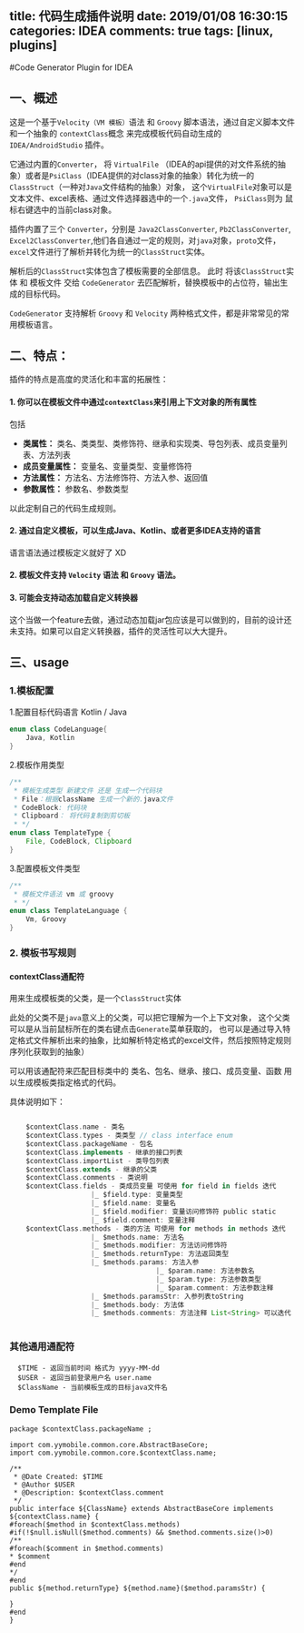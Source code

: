 title: 代码生成插件说明
date: 2019/01/08 16:30:15
categories: IDEA
comments: true
tags: [linux, plugins]
---

#Code Generator Plugin for IDEA
## 一、概述
这是一个基于`Velocity（VM 模板）`语法 和 `Groovy` 脚本语法，通过自定义脚本文件 和一个抽象的 `contextClass`概念 来完成模板代码自动生成的 `IDEA/AndroidStudio` 插件。

它通过内置的`Converter`， 将 `VirtualFile` （IDEA的api提供的对文件系统的抽象）或者是`PsiClass`（IDEA提供的对class对象的抽象）转化为统一的`ClassStruct`（一种对`Java`文件结构的抽象）对象， 这个`VirtualFile`对象可以是文本文件、excel表格、通过文件选择器选中的一个`.java`文件， `PsiClass`则为 鼠标右键选中的当前class对象。

插件内置了三个 `Converter`，分别是 `Java2ClassConverter`, `Pb2ClassConverter`, `Excel2ClassConverter`,他们各自通过一定的规则，对`java`对象，`proto`文件，`excel`文件进行了解析并转化为统一的`ClassStruct`实体。

解析后的`ClassStruct`实体包含了模板需要的全部信息。 此时 将该`ClassStruct`实体 和 模板文件 交给 `CodeGenerator` 去匹配解析，替换模板中的占位符，输出生成的目标代码。

`CodeGenerator` 支持解析 `Groovy` 和 `Velocity` 两种格式文件，都是非常常见的常用模板语言。


##  二、特点：
插件的特点是高度的灵活化和丰富的拓展性：

#### 1. 你可以在模板文件中通过`contextClass`来引用上下文对象的所有属性

包括 

* **类属性：**
类名、类类型、类修饰符、继承和实现类、导包列表、成员变量列表、方法列表
* **成员变量属性：**
变量名、变量类型、变量修饰符
* **方法属性：**
方法名、方法修饰符、方法入参、返回值
* **参数属性：**
参数名、参数类型

以此定制自己的代码生成规则。
#### 2. 通过自定义模板，可以生成Java、Kotlin、或者更多IDEA支持的语言

语言语法通过模板定义就好了 XD

#### 2. 模板文件支持  `Velocity` 语法 和 `Groovy` 语法。

#### 3. 可能会支持动态加载自定义转换器

这个当做一个feature去做，通过动态加载jar包应该是可以做到的，目前的设计还未支持。如果可以自定义转换器，插件的灵活性可以大大提升。


## 三、usage

### 1.模板配置
1.配置目标代码语言 Kotlin / Java 

```java
enum class CodeLanguage{
    Java, Kotlin
}
```

2.模板作用类型

```java
/**
 * 模板生成类型 新建文件 还是 生成一个代码块
 * File：根据className 生成一个新的.java文件
 * CodeBlock: 代码块
 * Clipboard： 将代码复制到剪切板
 * */
enum class TemplateType {
    File, CodeBlock, Clipboard
}
```
3.配置模板文件类型

```java
/**
 * 模板文件语法 vm 或 groovy
 * */
enum class TemplateLanguage {
    Vm, Groovy
}
```

### 2. 模板书写规则 
#### contextClass通配符
用来生成模板类的父类，是一个`ClassStruct`实体

此处的父类不是`java`意义上的父类，可以把它理解为一个上下文对象，
这个父类 可以是从当前鼠标所在的类右键点击`Generate`菜单获取的，
也可以是通过导入特定格式文件解析出来的抽象，比如解析特定格式的excel文件，然后按照特定规则序列化获取到的抽象）

可以用该通配符来匹配目标类中的 类名、包名、继承、接口、成员变量、函数
用以生成模板类指定格式的代码。

具体说明如下：

```groovy

    $contextClass.name - 类名
    $contextClass.types - 类类型 // class interface enum
    $contextClass.packageName - 包名
    $contextClass.implements - 继承的接口列表
    $contextClass.importList - 类导包列表
    $contextClass.extends - 继承的父类
    $contextClass.comments - 类说明
    $contextClass.fields - 类成员变量 可使用 for field in fields 迭代
                    |_ $field.type: 变量类型
                    |_ $field.name: 变量名
                    |_ $field.modifier: 变量访问修饰符 public static
                    |_ $field.comment: 变量注释
    $contextClass.methods - 类的方法 可使用 for methods in methods 迭代
                    |_ $methods.name: 方法名
                    |_ $methods.modifier: 方法访问修饰符
                    |_ $methods.returnType: 方法返回类型
                    |_ $methods.params: 方法入参
                                    |_ $param.name: 方法参数名
                                    |_ $param.type: 方法参数类型
                                    |_ $param.comment: 方法参数注释
                    |_ $methods.paramsStr: 入参列表toString
                    |_ $methods.body: 方法体
                    |_ $methods.comments: 方法注释 List<String> 可以迭代 
                                    
```

### 其他通用通配符

```
  $TIME - 返回当前时间 格式为 yyyy-MM-dd
  $USER - 返回当前登录用户名 user.name
  $ClassName - 当前模板生成的目标java文件名
```

### Demo Template File 

```Velocity
package $contextClass.packageName ;

import com.yymobile.common.core.AbstractBaseCore;
import com.yymobile.common.core.$contextClass.name;

/**
 * @Date Created: $TIME
 * @Author $USER
 * @Description: $contextClass.comment
 */
public interface ${ClassName} extends AbstractBaseCore implements ${contextClass.name} {
#foreach($method in $contextClass.methods)
#if(!$null.isNull($method.comments) && $method.comments.size()>0)
/**
#foreach($comment in $method.comments)
* $comment
#end
*/
#end
public ${method.returnType} ${method.name}($method.paramsStr) {

}
#end
}
```





